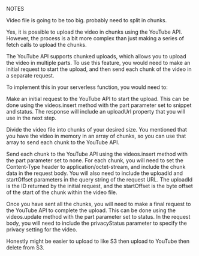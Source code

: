 NOTES

Video file is going to be too big. probably need to split in chunks.

Yes, it is possible to upload the video in chunks using the YouTube API. However, the process is a bit more complex than just making a series of fetch calls to upload the chunks.

The YouTube API supports chunked uploads, which allows you to upload the video in multiple parts. To use this feature, you would need to make an initial request to start the upload, and then send each chunk of the video in a separate request.

To implement this in your serverless function, you would need to:

Make an initial request to the YouTube API to start the upload. This can be done using the videos.insert method with the part parameter set to snippet and status. The response will include an uploadUrl property that you will use in the next step.

Divide the video file into chunks of your desired size. You mentioned that you have the video in memory in an array of chunks, so you can use that array to send each chunk to the YouTube API.

Send each chunk to the YouTube API using the videos.insert method with the part parameter set to none. For each chunk, you will need to set the Content-Type header to application/octet-stream, and include the chunk data in the request body. You will also need to include the uploadId and startOffset parameters in the query string of the request URL. The uploadId is the ID returned by the initial request, and the startOffset is the byte offset of the start of the chunk within the video file.

Once you have sent all the chunks, you will need to make a final request to the YouTube API to complete the upload. This can be done using the videos.update method with the part parameter set to status. In the request body, you will need to include the privacyStatus parameter to specify the privacy setting for the video.

Honestly might be easier to upload to like S3 then upload to YouTube then delete from S3.
